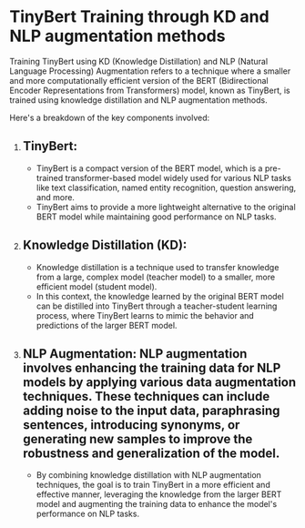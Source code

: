 # TinyBert Training through KD and NLP augmentation methods

Training TinyBert using KD (Knowledge Distillation) and NLP (Natural Language Processing) Augmentation refers to a technique where a smaller and more computationally efficient version of the BERT (Bidirectional Encoder Representations from Transformers) model, known as TinyBert, is trained using knowledge distillation and NLP augmentation methods.

Here's a breakdown of the key components involved:

1. ## TinyBert: 
    - TinyBert is a compact version of the BERT model, which is a pre-trained transformer-based model widely used for various NLP tasks like text classification, named entity recognition, question answering, and more. 
    - TinyBert aims to provide a more lightweight alternative to the original BERT model while maintaining good performance on NLP tasks.

2. ## Knowledge Distillation (KD): 
    - Knowledge distillation is a technique used to transfer knowledge from a large, complex model (teacher model) to a smaller, more efficient model (student model). 
    - In this context, the knowledge learned by the original BERT model can be distilled into TinyBert through a teacher-student learning process, where TinyBert learns to mimic the behavior and predictions of the larger BERT model.

3. ## NLP Augmentation: NLP augmentation involves enhancing the training data for NLP models by applying various data augmentation techniques. These techniques can include adding noise to the input data, paraphrasing sentences, introducing synonyms, or generating new samples to improve the robustness and generalization of the model.

    - By combining knowledge distillation with NLP augmentation techniques, the goal is to train TinyBert in a more efficient and effective manner, leveraging the knowledge from the larger BERT model and augmenting the training data to enhance the model's performance on NLP tasks.